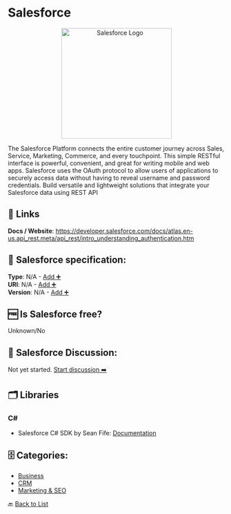 # Salesforce
<p align="center">
    <img width="256" src="https://raw.githubusercontent.com/apis-list/apis-list/main/apis/salesforce/logo_256x256.png" alt="Salesforce Logo"/>
</p>
The Salesforce Platform connects the entire customer journey across Sales, Service, Marketing, Commerce, and every touchpoint.
This simple RESTful interface is powerful, convenient, and great for writing mobile and web apps. Salesforce uses the OAuth protocol to allow users of applications to securely access data without having to reveal username and password credentials. Build versatile and lightweight solutions that integrate your Salesforce data using REST API

##  🔗 Links
**Docs / Website**: https://developer.salesforce.com/docs/atlas.en-us.api_rest.meta/api_rest/intro_understanding_authentication.htm

## 🧬 Salesforce specification:
**Type**: N/A - [Add ➕](https://github.com/apis-list/apis-list/edit/main/apis-list.yaml)  
**URI**: N/A - [Add ➕](https://github.com/apis-list/apis-list/edit/main/apis-list.yaml)  
**Version**: N/A - [Add ➕](https://github.com/apis-list/apis-list/edit/main/apis-list.yaml)

## 🆓 Is Salesforce free?
 Unknown/No 

## 💬 Salesforce Discussion:
Not yet started. [Start discussion ➡️](https://github.com/apis-list/apis-list/discussions/new)

## 🗂️ Libraries
### C#
- Salesforce C# SDK by Sean Fife: [Documentation](https://github.com/seanfifepep/SfdcConnect)


## 🗄️ Categories:
- [Business](https://github.com/apis-list/apis-list#business-)
- [CRM](https://github.com/apis-list/apis-list#crm-)
- [Marketing & SEO](https://github.com/apis-list/apis-list#marketing--seo-)

🔙  [Back to List](https://github.com/apis-list/apis-list)

